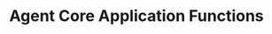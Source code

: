 # Agent Core Application Functions

<!--
Key Point's to highlight about Agent Core Application Functions:

1. Functions needed for Agent Dashboard (frontend)
2. Functions needed for Agent Database (backend)
3. Functions needed for Agent Functions (core, openai, and pr-cybr-agent specific)
4. Functions needed for Setup / Installation (whether installng locally, via cloud, or in/with a CI/CD pipeline)
5. Functions needed for Security and Compliance
6. Functions needed for User Support and Feedback
7. Functions needed for Performance and Scalability
8. Functions needed for Reporting and Analytics
9. Functions needed for Integration with External Systems
10. Functions needed for Continuous Improvement and Updates
-->